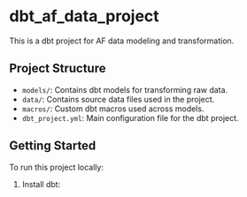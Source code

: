 # dbt_af_data_project

This is a dbt project for AF data modeling and transformation.

## Project Structure

- `models/`: Contains dbt models for transforming raw data.
- `data/`: Contains source data files used in the project.
- `macros/`: Custom dbt macros used across models.
- `dbt_project.yml`: Main configuration file for the dbt project.

## Getting Started

To run this project locally:

1. Install dbt: